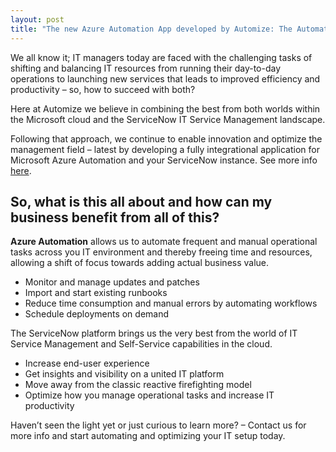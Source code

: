 ```yaml
---
layout: post
title: "The new Azure Automation App developed by Automize: The Automation App"
---
```


We all know it; IT managers today are faced with the challenging tasks of shifting and balancing IT resources from running their day-to-day operations to launching new services that leads to improved efficiency and productivity – so, how to succeed with both?

Here at Automize we believe in combining the best from both worlds within the Microsoft cloud and the ServiceNow IT Service Management landscape.

Following that approach, we continue to enable innovation and optimize the management field – latest by developing a fully integrational application for Microsoft Azure Automation and your ServiceNow instance. See more info [here](/automation-app).

## So, what is this all about and how can my business benefit from all of this?

**Azure Automation** allows us to automate frequent and manual operational tasks across you IT environment and thereby freeing time and resources, allowing a shift of focus towards adding actual business value.

* Monitor and manage updates and patches
* Import and start existing runbooks
* Reduce time consumption and manual errors by automating workflows
* Schedule deployments on demand

The ServiceNow platform brings us the very best from the world of IT Service Management and Self-Service capabilities in the cloud.

* Increase end-user experience
* Get insights and visibility on a united IT platform
* Move away from the classic reactive firefighting model
* Optimize how you manage operational tasks and increase IT productivity

Haven’t seen the light yet or just curious to learn more? – Contact us for more info and start automating and optimizing your IT setup today.